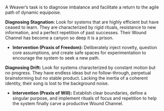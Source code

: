 A Weaver’s task is to diagnose imbalance and facilitate a return to the agile path of dynamic equipoise.

**Diagnosing Stagnation:** Look for systems that are highly efficient but have ceased to learn. They are characterized by rigid rituals, resistance to new information, and a perfect repetition of past successes. Their Wound Channel has become a canyon so deep it is a prison.
*   **Intervention (Praxis of Freedom):** Deliberately inject novelty, question core assumptions, and create safe spaces for experimentation to encourage the system to seek a new path.

**Diagnosing Drift:** Look for systems characterized by constant motion but no progress. They have endless ideas but no follow-through, perpetual brainstorming but no stable product. Lacking the inertia of a coherent identity, their song is lost to the background noise.
*   **Intervention (Praxis of Will):** Establish clear boundaries, define a singular purpose, and implement rituals of focus and repetition to help the system finally carve a productive Wound Channel.